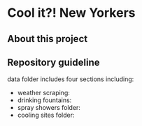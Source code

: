 # Cool it?! New Yorkers



## About this project



## Repository guideline

data folder includes four sections including:
- weather scraping: 
- drinking fountains: 
- spray showers folder: 
- cooling sites folder: 
